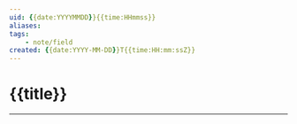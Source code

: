 ```yaml
---
uid: {{date:YYYYMMDD}}{{time:HHmmss}}
aliases:
tags: 
    - note/field
created: {{date:YYYY-MM-DD}}T{{time:HH:mm:ssZ}}
---
```

# {{title}}
---
